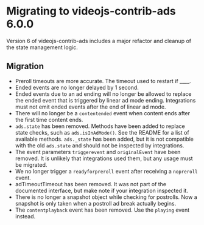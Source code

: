 # Migrating to videojs-contrib-ads 6.0.0

Version 6 of videojs-contrib-ads includes a major refactor and cleanup of the state management logic.

## Migration

* Preroll timeouts are more accurate. The timeout used to restart if ____.
* Ended events are no longer delayed by 1 second.
* Ended events due to an ad ending will no longer be allowed to replace the ended event
that is triggered by linear ad mode ending. Integrations must not emit ended events
after the end of linear ad mode.
* There will no longer be a `contentended` event when content ends after the first time content ends.
* `ads.state` has been removed. Methods have been added to replace state checks, such as `ads.isInAdMode()`. See the README for a list of available methods. `ads._state` has been
added, but it is not compatible with the old `ads.state` and should not be inspected
by integrations.
* The event parameters `triggerevent` and `originalEvent` have been removed. It is unlikely that integrations used them, but any usage must be migrated.
* We no longer trigger a `readyforpreroll` event after receiving a `nopreroll` event.
* adTimeoutTimeout has been removed. It was not part of the documented interface, but make note if your integration inspected it.
* There is no longer a snapshot object while checking for postrolls. Now a snapshot is only taken when a postroll ad break actually begins.
* The `contentplayback` event has been removed. Use the `playing` event instead.